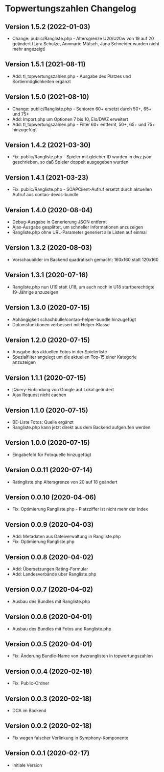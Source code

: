 # Topwertungszahlen Changelog

## Version 1.5.2 (2022-01-03)

* Change: public/Rangliste.php - Altersgrenze U20/U20w von 19 auf 20 geändert (Lara Schulze, Annmarie Mütsch, Jana Schneider wurden nicht mehr angezeigt)

## Version 1.5.1 (2021-08-11)

* Add: tl_topwertungszahlen.php - Ausgabe des Platzes und Sortiermöglichkeiten ergänzt

## Version 1.5.0 (2021-08-10)

* Change: public/Rangliste.php - Senioren 60+ ersetzt durch 50+, 65+ und 75+
* Add: Import.php um Optionen 7 bis 10, Elo/DWZ erweitert
* Add: tl_topwertungszahlen.php - Filter 60+ entfernt, 50+, 65+ und 75+ hinzugefügt

## Version 1.4.2 (2021-03-30)

* Fix: public/Rangliste.php - Spieler mit gleicher ID wurden in dwz.json geschrieben, so daß Spieler doppelt ausgegeben wurden

## Version 1.4.1 (2021-03-23)

* Fix: public/Rangliste.php - SOAPClient-Aufruf ersetzt durch aktuellen Aufruf aus contao-dewis-bundle

## Version 1.4.0 (2020-08-04)

* Debug-Ausgabe in Generierung JSON entfernt
* Ajax-Ausgabe gesplittet, um schneller Informationen anzuzeigen
* Rangliste.php ohne URL-Parameter generiert alle Listen auf einmal

## Version 1.3.2 (2020-08-03)

* Vorschaubilder im Backend quadratisch gemacht: 160x160 statt 120x160

## Version 1.3.1 (2020-07-16)

* Rangliste.php nun U19 statt U18, um auch noch in U18 startberechtigte 19-Jährige anzuzeigen

## Version 1.3.0 (2020-07-15)

* Abhängigkeit schachbulle/contao-helper-bundle hinzugefügt
* Datumsfunktionen verbessert mit Helper-Klasse

## Version 1.2.0 (2020-07-15)

* Ausgabe des aktuellen Fotos in der Spielerliste
* Spezialfilter angelegt um die aktuellen Top-15 einer Kategorie anzuzeigen

## Version 1.1.1 (2020-07-15)

* jQuery-Einbindung von Google auf Lokal geändert
* Ajax Request nicht cachen

## Version 1.1.0 (2020-07-15)

* BE-Liste Fotos: Quelle ergänzt
* Rangliste.php kann jetzt direkt aus dem Backend aufgerufen werden

## Version 1.0.0 (2020-07-15)

* Eingabefeld für Fotoquelle hinzugefügt

## Version 0.0.11 (2020-07-14)

* Ratingliste.php Altersgrenze von 20 auf 18 geändert

## Version 0.0.10 (2020-04-06)

* Fix: Optimierung Rangliste.php - Platzziffer ist nicht mehr der Index

## Version 0.0.9 (2020-04-03)

* Add: Metadaten aus Dateiverwaltung in Rangliste.php
* Fix: Optimierung Rangliste.php

## Version 0.0.8 (2020-04-02)

* Add: Übersetzungen Rating-Formular
* Add: Landesverbände über Rangliste.php

## Version 0.0.7 (2020-04-02)

* Ausbau des Bundles mit Rangliste.php

## Version 0.0.6 (2020-04-01)

* Ausbau des Bundles mit Fotos und Rangliste.php

## Version 0.0.5 (2020-04-01)

* Fix: Änderung Bundle-Name von dwzranglisten in topwertungszahlen

## Version 0.0.4 (2020-02-18)

* Fix: Public-Ordner

## Version 0.0.3 (2020-02-18)

* DCA im Backend

## Version 0.0.2 (2020-02-18)

* Fix wegen falscher Verlinkung in Symphony-Komponente

## Version 0.0.1 (2020-02-17)

* Initiale Version
